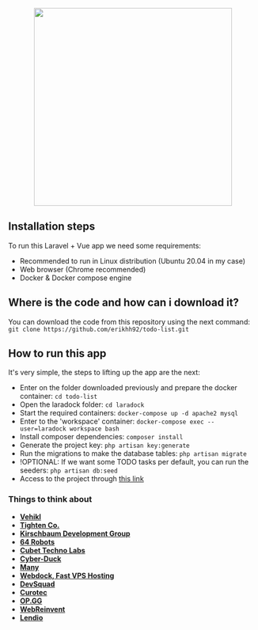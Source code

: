 <p align="center"><a href="#"><img src="https://img.freepik.com/free-vector/doodle-list-icon-logo-hand-drawn-with-thin-black-line-isolated-white-background-vector-illustration_92242-931.jpg" width="400"></a></p>


## Installation steps

To run this Laravel + Vue app we need some requirements:

- Recommended to run in Linux distribution (Ubuntu 20.04 in my case)
- Web browser (Chrome recommended)
- Docker & Docker compose engine

## Where is the code and how can i download it?

You can download the code from this repository using the next command:
`git clone https://github.com/erikhh92/todo-list.git`


## How to run this app

It's very simple, the steps to lifting up the app are the next:

- Enter on the folder downloaded previously and prepare the docker container: `cd todo-list`
- Open the laradock folder: `cd laradock`
- Start the required containers: `docker-compose up -d apache2 mysql`
- Enter to the 'workspace' container: `docker-compose exec --user=laradock workspace bash`
- Install composer dependencies: `composer install`
- Generate the project key: `php artisan key:generate`
- Run the migrations to make the database tables: `php artisan migrate`
- !OPTIONAL: If we want some TODO tasks per default, you can run the seeders: `php artisan db:seed`
- Access to the project through [this link](http://localhost)


### Things to think about

- **[Vehikl](https://vehikl.com/)**
- **[Tighten Co.](https://tighten.co)**
- **[Kirschbaum Development Group](https://kirschbaumdevelopment.com)**
- **[64 Robots](https://64robots.com)**
- **[Cubet Techno Labs](https://cubettech.com)**
- **[Cyber-Duck](https://cyber-duck.co.uk)**
- **[Many](https://www.many.co.uk)**
- **[Webdock, Fast VPS Hosting](https://www.webdock.io/en)**
- **[DevSquad](https://devsquad.com)**
- **[Curotec](https://www.curotec.com/services/technologies/laravel/)**
- **[OP.GG](https://op.gg)**
- **[WebReinvent](https://webreinvent.com/?utm_source=laravel&utm_medium=github&utm_campaign=patreon-sponsors)**
- **[Lendio](https://lendio.com)**
